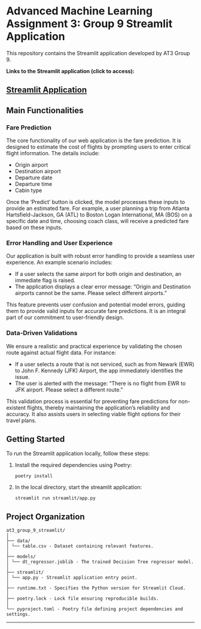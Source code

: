 # Advanced Machine Learning Assignment 3: Group 9 Streamlit Application

This repository contains the Streamlit application developed by AT3 Group 9.

**Links to the Streamlit application (click to access):**  
## [Streamlit Application](https://at3group9app-j9uwhfpnn3xj8jxffdkedh.streamlit.app/)


## Main Functionalities

### Fare Prediction
The core functionality of our web application is the fare prediction. It is designed to estimate the cost of flights by prompting users to enter critical flight information. The details include:

- Origin airport
- Destination airport
- Departure date
- Departure time
- Cabin type

Once the ‘Predict’ button is clicked, the model processes these inputs to provide an estimated fare. For example, a user planning a trip from Atlanta Hartsfield-Jackson, GA (ATL) to Boston Logan International, MA (BOS) on a specific date and time, choosing coach class, will receive a predicted fare based on these inputs.

### Error Handling and User Experience
Our application is built with robust error handling to provide a seamless user experience. An example scenario includes:

- If a user selects the same airport for both origin and destination, an immediate flag is raised.
- The application displays a clear error message: “Origin and Destination airports cannot be the same. Please select different airports.”

This feature prevents user confusion and potential model errors, guiding them to provide valid inputs for accurate fare predictions. It is an integral part of our commitment to user-friendly design.

### Data-Driven Validations
We ensure a realistic and practical experience by validating the chosen route against actual flight data. For instance:

- If a user selects a route that is not serviced, such as from Newark (EWR) to John F. Kennedy (JFK) Airport, the app immediately identifies the issue.
- The user is alerted with the message: “There is no flight from EWR to JFK airport. Please select a different route.”

This validation process is essential for preventing fare predictions for non-existent flights, thereby maintaining the application’s reliability and accuracy. It also assists users in selecting viable flight options for their travel plans.

## Getting Started
To run the Streamlit application locally, follow these steps:

1. Install the required dependencies using Poetry:
   ```shell
   poetry install
2. In the local directory, start the streamlit application:
    ```shell
    streamlit run streamlit/app.py

Project Organization
------------
    at3_group_9_streamlit/
    │
    ├── data/
    │ └── table.csv - Dataset containing relevant features.
    │
    ├── models/
    │ └── dt_regressor.joblib - The trained Decision Tree regressor model.
    │
    ├── streamlit/
    │ └── app.py - Streamlit application entry point.
    │
    ├── runtime.txt - Specifies the Python version for Streamlit Cloud.
    │
    ├── poetry.lock - Lock file ensuring reproducible builds.
    │
    └── pyproject.toml - Poetry file defining project dependencies and settings.

------------

